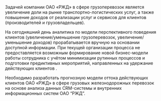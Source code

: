 Задачей компании ОАО «РЖД» в сфере грузоперевозок является увеличение доли на рынке транспортно-логистических услуг, а также повышение доходов от реализации услуг и сервисов для клиентов (производителей и грузовладельцев).

На сегодняшний день аналитика по модели перспективного поведения клиентов (увеличение/уменьшение грузоперевозок, увеличение/уменьшение доходов) прорабатывается вручную на основании доступной информации. При текущей организации процесса не предоставляется возможным формирование новой бизнес-модели работы сотрудника с учётом минимизации рутинных процессов и подготовки предиктивных мероприятий, направленных на удержание действующих клиентов .

Необходимо разработать прогнозную модели оттока действующих клиентов ОАО «РЖД» в сфере грузовых железнодорожных перевозок на основе анализа данных CRM-системы и внутренних информационных систем ОАО “РЖД”.
